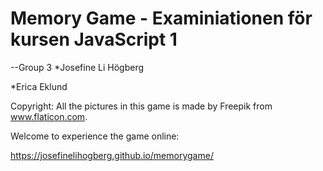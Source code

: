 # Memory Game - Examiniationen för kursen JavaScript 1

--Group 3
*Josefine Li Högberg

*Erica Eklund

Copyright: All the pictures in this game is made by Freepik from www.flaticon.com.

Welcome to experience the game online:

https://josefinelihogberg.github.io/memorygame/
